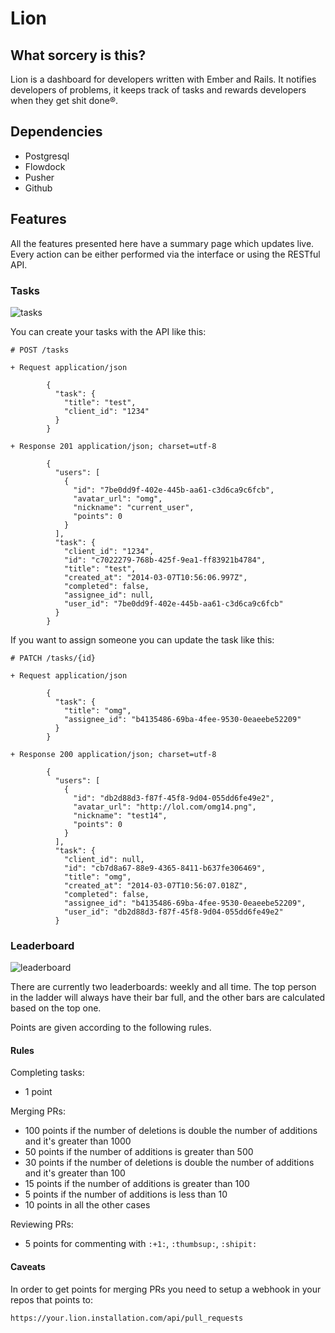 # Lion

## What sorcery is this?

Lion is a dashboard for developers written with Ember and Rails.
It notifies developers of problems, it keeps track of tasks and rewards developers when they get shit done®.

## Dependencies

- Postgresql
- Flowdock
- Pusher
- Github

## Features

All the features presented here have a summary page which updates live.
Every action can be either performed via the interface or using the RESTful API.

### Tasks

![tasks](http://cl.ly/image/3n341S0m3b3m/tasks.png)

You can create your tasks with the API like this:

```
# POST /tasks

+ Request application/json

        {
          "task": {
            "title": "test",
            "client_id": "1234"
          }
        }

+ Response 201 application/json; charset=utf-8

        {
          "users": [
            {
              "id": "7be0dd9f-402e-445b-aa61-c3d6ca9c6fcb",
              "avatar_url": "omg",
              "nickname": "current_user",
              "points": 0
            }
          ],
          "task": {
            "client_id": "1234",
            "id": "c7022279-768b-425f-9ea1-ff83921b4784",
            "title": "test",
            "created_at": "2014-03-07T10:56:06.997Z",
            "completed": false,
            "assignee_id": null,
            "user_id": "7be0dd9f-402e-445b-aa61-c3d6ca9c6fcb"
          }
        }
```

If you want to assign someone you can update the task like this:

```
# PATCH /tasks/{id}

+ Request application/json

        {
          "task": {
            "title": "omg",
            "assignee_id": "b4135486-69ba-4fee-9530-0eaeebe52209"
          }
        }

+ Response 200 application/json; charset=utf-8

        {
          "users": [
            {
              "id": "db2d88d3-f87f-45f8-9d04-055dd6fe49e2",
              "avatar_url": "http://lol.com/omg14.png",
              "nickname": "test14",
              "points": 0
            }
          ],
          "task": {
            "client_id": null,
            "id": "cb7d8a67-88e9-4365-8411-b637fe306469",
            "title": "omg",
            "created_at": "2014-03-07T10:56:07.018Z",
            "completed": false,
            "assignee_id": "b4135486-69ba-4fee-9530-0eaeebe52209",
            "user_id": "db2d88d3-f87f-45f8-9d04-055dd6fe49e2"
          }
```

### Leaderboard

![leaderboard](http://cl.ly/image/0e3Q3001280M/Image%202014-04-13%20at%208.11.59%20pm.png)

There are currently two leaderboards: weekly and all time. The top person in the ladder will always have their bar full, and the other bars are calculated based on the top one.

Points are given according to the following rules.

#### Rules

Completing tasks:

- 1 point

Merging PRs:

- 100 points if the number of deletions is double the number of additions and it's greater than 1000
- 50 points if the number of additions is greater than 500
- 30 points if the number of deletions is double the number of additions and it's greater than 100
- 15 points if the number of additions is greater than 100
- 5 points if the number of additions is less than 10
- 10 points in all the other cases

Reviewing PRs:

- 5 points for commenting with `:+1:`, `:thumbsup:`, `:shipit:`

#### Caveats

In order to get points for merging PRs you need to setup a webhook in your repos that points to:

```
https://your.lion.installation.com/api/pull_requests
```
